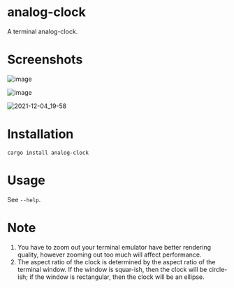 # analog-clock
A terminal analog-clock.

# Screenshots
![image](https://user-images.githubusercontent.com/23183656/144694866-e489963e-b7dd-43c0-92c7-28ea133f0851.png)

![image](https://user-images.githubusercontent.com/23183656/144694983-36fb071e-a45b-491a-9354-5f40cdb587ce.png)

![2021-12-04_19-58](https://user-images.githubusercontent.com/23183656/144708608-7f9d7c4c-ccd5-4768-9eb1-44bc5070101a.png)

# Installation
```
cargo install analog-clock
```

# Usage
See `--help`.

# Note
1. You have to zoom out your terminal emulator have better rendering quality, however zooming out too much will affect performance.  
2. The aspect ratio of the clock is determined by the aspect ratio of the terminal window. If the window is squar-ish, then the clock will be circle-ish; if the window is rectangular, then the clock will be an ellipse.
